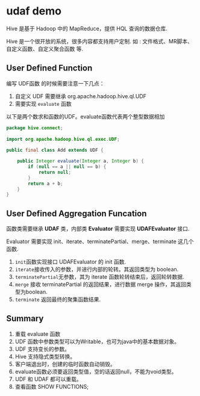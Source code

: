 
# udaf demo 

Hive 是基于 Hadoop 中的 MapReduce，提供 HQL 查询的数据仓库. 

Hive 是一个很开放的系统，很多内容都支持用户定制. 如 : 文件格式、MR脚本、自定义函数、自定义聚合函数 等.

<!-- more -->

## User Defined Function

编写 UDF函数 的时候需要注意一下几点：

1. 自定义 UDF 需要继承 org.apache.hadoop.hive.ql.UDF
2. 需要实现 `evaluate` 函数

以下是两个数求和函数的UDF。evaluate函数代表两个整型数据相加

```java
package hive.connect;  
  
import org.apache.hadoop.hive.ql.exec.UDF;  
  
public final class Add extends UDF {

    public Integer evaluate(Integer a, Integer b) {  
        if (null == a || null == b) {  
            return null;  
        } 
        return a + b;  
    }  
}  
```

## User Defined Aggregation Funcation

函数类需要继承 **UDAF** 类，内部类 **Evaluator** 需要实现 **UDAFEvaluator** 接口.

Evaluator 需要实现 init、iterate、terminatePartial、merge、terminate 这几个函数.

1. `init`函数实现接口 UDAFEvaluator 的 init 函数.
2. `iterate`接收传入的参数，并进行内部的轮转。其返回类型为 boolean.
3. `terminatePartial`无参数，其为 iterate 函数轮转结束后，返回轮转数据.
4. `merge` 接收 terminatePartial 的返回结果，进行数据 merge 操作，其返回类型为boolean.
5. `terminate` 返回最终的聚集函数结果.

## Summary

1. 重载 evaluate 函数
2. UDF 函数中参数类型可以为Writable，也可为java中的基本数据对象。
3. UDF 支持变长的参数。
4. Hive 支持隐式类型转换。
5. 客户端退出时，创建的临时函数自动销毁。
6. evaluate函数必须要返回类型值，空的话返回null，不能为void类型。
7. UDF 和 UDAF 都可以重载。
8. 查看函数 SHOW FUNCTIONS;
